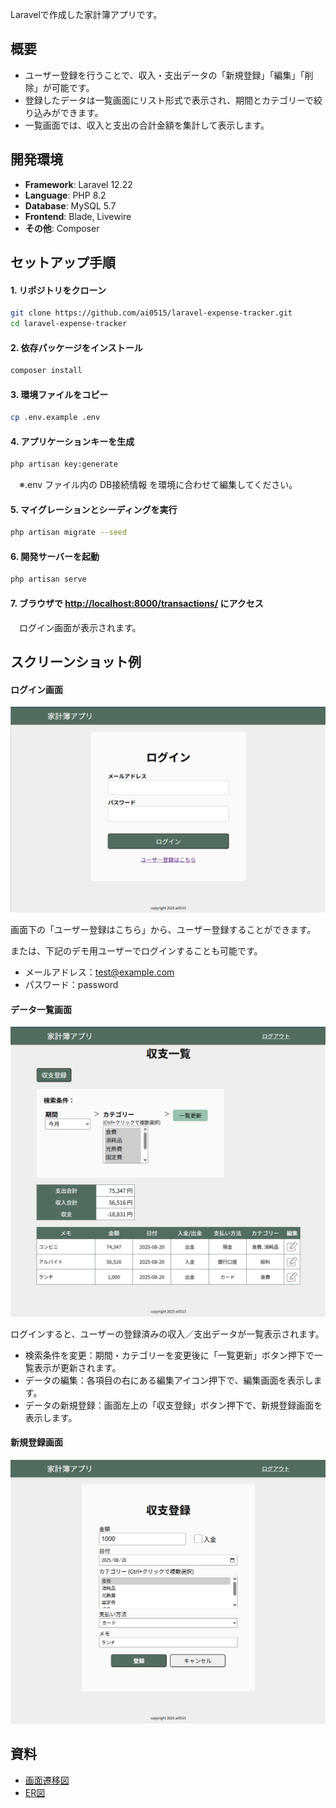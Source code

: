 Laravelで作成した家計簿アプリです。

## 概要
* ユーザー登録を行うことで、収入・支出データの「新規登録」「編集」「削除」が可能です。
* 登録したデータは一覧画面にリスト形式で表示され、期間とカテゴリーで絞り込みができます。
* 一覧画面では、収入と支出の合計金額を集計して表示します。

## 開発環境
- **Framework**: Laravel 12.22
- **Language**: PHP 8.2
- **Database**: MySQL 5.7
- **Frontend**: Blade, Livewire
- **その他**: Composer

## セットアップ手順

#### 1. リポジトリをクローン
```bash
git clone https://github.com/ai0515/laravel-expense-tracker.git
cd laravel-expense-tracker
```
#### 2. 依存パッケージをインストール
```bash
composer install
```
#### 3. 環境ファイルをコピー
```bash
cp .env.example .env
```
#### 4. アプリケーションキーを生成
```bash
php artisan key:generate
```
　※.env ファイル内の DB接続情報 を環境に合わせて編集してください。

#### 5. マイグレーションとシーディングを実行
```bash
php artisan migrate --seed
```
#### 6. 開発サーバーを起動
```bash
php artisan serve
```
#### 7. ブラウザで [http://localhost:8000/transactions/](http://localhost:8000/transactions/) にアクセス
　ログイン画面が表示されます。

 ## スクリーンショット例

#### ログイン画面
<img src="docs/images/login.png" width="600px">

画面下の「ユーザー登録はこちら」から、ユーザー登録することができます。

または、下記のデモ用ユーザーでログインすることも可能です。
* メールアドレス：test@example.com
* パスワード：password

#### データ一覧画面
<img src="docs/images/list.png" width="600px">

ログインすると、ユーザーの登録済みの収入／支出データが一覧表示されます。
* 検索条件を変更：期間・カテゴリーを変更後に「一覧更新」ボタン押下で一覧表示が更新されます。
* データの編集：各項目の右にある編集アイコン押下で、編集画面を表示します。
* データの新規登録：画面左上の「収支登録」ボタン押下で、新規登録画面を表示します。

#### 新規登録画面
<img src="docs/images/create.png" width="600px">

## 資料
* [画面遷移図](docs/images/screen_transition_diagram.png)
* [ER図](docs/images/ERD.png)